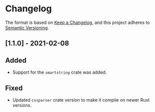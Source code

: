 # Changelog

The format is based on [Keep a Changelog](https://keepachangelog.com/en/1.0.0/),
and this project adheres to [Semantic Versioning](https://semver.org/spec/v2.0.0.html).

## [1.1.0] - 2021-02-08

## Added

- Support for the `smartstring` crate was added.


## Fixed

- Updated `cssparser` crate version to make it compile on newer Rust versions.

